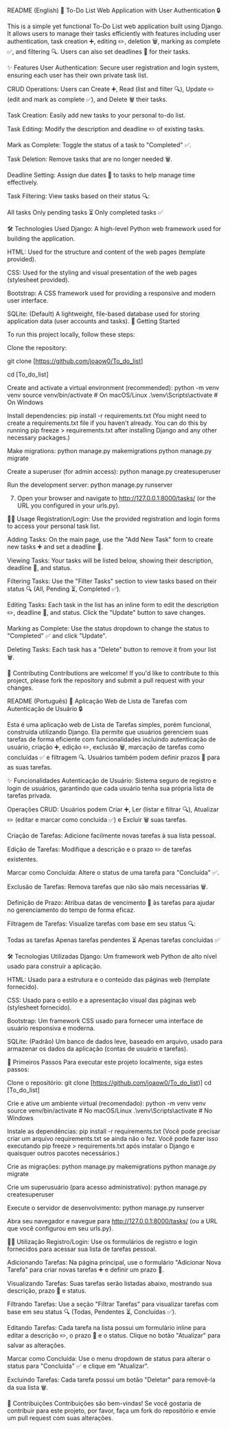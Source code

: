 README (English)
📝 To-Do List Web Application with User Authentication 🔒


This is a simple yet functional To-Do List web application built using Django. It allows users to manage their tasks efficiently with features including user authentication, task creation ➕, editing ✏️, deletion 🗑️, marking as complete ✅, and filtering 🔍. Users can also set deadlines 📅 for their tasks.

✨ Features
User Authentication: Secure user registration and login system, ensuring each user has their own private task list.


CRUD Operations: Users can Create ➕, Read (list and filter 🔍), Update ✏️ (edit and mark as complete ✅), and Delete 🗑️ their tasks.


Task Creation: Easily add new tasks to your personal to-do list.


Task Editing: Modify the description and deadline ✏️ of existing tasks.


Mark as Complete: Toggle the status of a task to "Completed" ✅.


Task Deletion: Remove tasks that are no longer needed 🗑️.


Deadline Setting: Assign due dates 📅 to tasks to help manage time effectively.


Task Filtering: View tasks based on their status 🔍:


All tasks
Only pending tasks ⏳
Only completed tasks ✅


🛠️ Technologies Used
Django: A high-level Python web framework used for building the application.


HTML: Used for the structure and content of the web pages (template provided).


CSS: Used for the styling and visual presentation of the web pages (stylesheet provided).


Bootstrap: A CSS framework used for providing a responsive and modern user interface.


SQLite: (Default) A lightweight, file-based database used for storing application data (user accounts and tasks).
🚀 Getting Started


To run this project locally, follow these steps:

Clone the repository:

git clone [https://github.com/joaow0/To_do_list]

cd [To_do_list]



Create and activate a virtual environment (recommended):
python -m venv venv
source venv/bin/activate # On macOS/Linux
.\venv\Scripts\activate # On Windows


Install dependencies:
pip install -r requirements.txt
(You might need to create a requirements.txt file if you haven't already. You can do this by running pip freeze > requirements.txt after installing Django and any other necessary packages.)


Make migrations:
python manage.py makemigrations
python manage.py migrate


Create a superuser (for admin access):
python manage.py createsuperuser


Run the development server:
python manage.py runserver


7.  Open your browser and navigate to http://127.0.0.1:8000/tasks/ (or the URL you configured in your urls.py).


🧑‍💻 Usage
Registration/Login: Use the provided registration and login forms to access your personal task list.


Adding Tasks: On the main page, use the "Add New Task" form to create new tasks ➕ and set a deadline 📅.


Viewing Tasks: Your tasks will be listed below, showing their description, deadline 📅, and status.


Filtering Tasks: Use the "Filter Tasks" section to view tasks based on their status 🔍 (All, Pending ⏳, Completed ✅).


Editing Tasks: Each task in the list has an inline form to edit the description ✏️, deadline 📅, and status. Click the "Update" button to save changes.


Marking as Complete: Use the status dropdown to change the status to "Completed" ✅ and click "Update".


Deleting Tasks: Each task has a "Delete" button to remove it from your list 🗑️.


🤝 Contributing
Contributions are welcome! If you'd like to contribute to this project, please fork the repository and submit a pull request with your changes.





README (Português)
📝 Aplicação Web de Lista de Tarefas com Autenticação de Usuário 🔒


Esta é uma aplicação web de Lista de Tarefas simples, porém funcional, construída utilizando Django. Ela permite que usuários gerenciem suas tarefas de forma eficiente com funcionalidades incluindo autenticação de usuário, criação ➕, edição ✏️, exclusão 🗑️, marcação de tarefas como concluídas ✅ e filtragem 🔍. Usuários também podem definir prazos 📅 para as suas tarefas.


✨ Funcionalidades
Autenticação de Usuário: Sistema seguro de registro e login de usuários, garantindo que cada usuário tenha sua própria lista de tarefas privada.


Operações CRUD: Usuários podem Criar ➕, Ler (listar e filtrar 🔍), Atualizar ✏️ (editar e marcar como concluída ✅) e Excluir 🗑️ suas tarefas.


Criação de Tarefas: Adicione facilmente novas tarefas à sua lista pessoal.


Edição de Tarefas: Modifique a descrição e o prazo ✏️ de tarefas existentes.


Marcar como Concluída: Altere o status de uma tarefa para "Concluída" ✅.


Exclusão de Tarefas: Remova tarefas que não são mais necessárias 🗑️.


Definição de Prazo: Atribua datas de vencimento 📅 às tarefas para ajudar no gerenciamento do tempo de forma eficaz.


Filtragem de Tarefas: Visualize tarefas com base em seu status 🔍:


Todas as tarefas
Apenas tarefas pendentes ⏳
Apenas tarefas concluídas ✅


🛠️ Tecnologias Utilizadas
Django: Um framework web Python de alto nível usado para construir a aplicação.


HTML: Usado para a estrutura e o conteúdo das páginas web (template fornecido).


CSS: Usado para o estilo e a apresentação visual das páginas web (stylesheet fornecido).


Bootstrap: Um framework CSS usado para fornecer uma interface de usuário responsiva e moderna.


SQLite: (Padrão) Um banco de dados leve, baseado em arquivo, usado para armazenar os dados da aplicação (contas de usuário e tarefas).


🚀 Primeiros Passos
Para executar este projeto localmente, siga estes passos:


Clone o repositório:
git clone [https://github.com/joaow0/To_do_list)]
cd [To_do_list]


Crie e ative um ambiente virtual (recomendado):
python -m venv venv
source venv/bin/activate # No macOS/Linux
.\venv\Scripts\activate # No Windows


Instale as dependências:
pip install -r requirements.txt
(Você pode precisar criar um arquivo requirements.txt se ainda não o fez. Você pode fazer isso executando pip freeze > requirements.txt após instalar o Django e quaisquer outros pacotes necessários.)


Crie as migrações:
python manage.py makemigrations
python manage.py migrate


Crie um superusuário (para acesso administrativo):
python manage.py createsuperuser


Execute o servidor de desenvolvimento:
python manage.py runserver

Abra seu navegador e navegue para http://127.0.0.1:8000/tasks/ (ou a URL que você configurou em seu urls.py).


🧑‍💻 Utilização
Registro/Login: Use os formulários de registro e login fornecidos para acessar sua lista de tarefas pessoal.


Adicionando Tarefas: Na página principal, use o formulário "Adicionar Nova Tarefa" para criar novas tarefas ➕ e definir um prazo 📅.


Visualizando Tarefas: Suas tarefas serão listadas abaixo, mostrando sua descrição, prazo 📅 e status.


Filtrando Tarefas: Use a seção "Filtrar Tarefas" para visualizar tarefas com base em seu status 🔍 (Todas, Pendentes ⏳, Concluídas ✅).


Editando Tarefas: Cada tarefa na lista possui um formulário inline para editar a descrição ✏️, o prazo 📅 e o status. Clique no botão "Atualizar" para salvar as alterações.


Marcar como Concluída: Use o menu dropdown de status para alterar o status para "Concluída" ✅ e clique em "Atualizar".


Excluindo Tarefas: Cada tarefa possui um botão "Deletar" para removê-la da sua lista 🗑️.


🤝 Contribuições
Contribuições são bem-vindas! Se você gostaria de contribuir para este projeto, por favor, faça um fork do repositório e envie um pull request com suas alterações.

